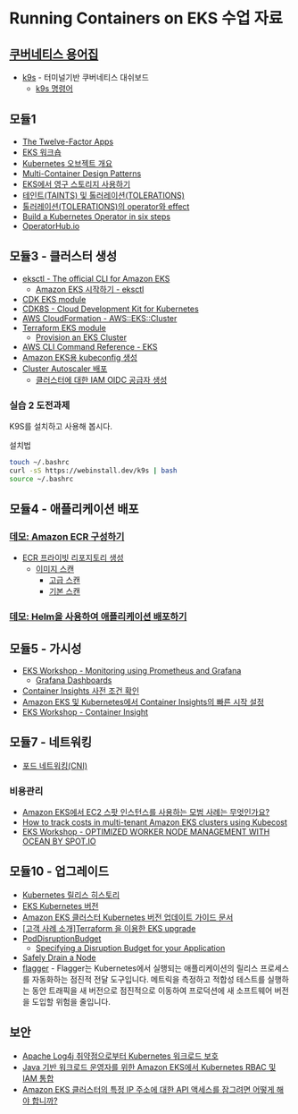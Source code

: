 # Running Containers on EKS 수업 자료

## [쿠버네티스 용어집](https://kubernetes.io/ko/docs/reference/glossary/)

- [k9s](https://github.com/derailed/k9s) - 터미널기반 쿠버네티스 대쉬보드
  - [k9s 명령어](https://k9scli.io/topics/commands/)

## 모듈1
- [The Twelve-Factor Apps](https://12factor.net/ko/)
- [EKS 워크숍](https://www.eksworkshop.com/)
- [Kubernetes 오브젝트 개요](https://shipit.dev/posts/kubernetes-overview-diagrams.html)
- [Multi-Container Design Patterns](https://kubernetes.io/blog/2015/06/the-distributed-system-toolkit-patterns/)
- [EKS에서 영구 스토리지 사용하기](https://aws.amazon.com/ko/premiumsupport/knowledge-center/eks-persistent-storage/)
- [테인트(TAINTS) 및 톨러레이션(TOLERATIONS)](https://access.redhat.com/documentation/ko-kr/openshift_container_platform/4.6/html/post-installation_configuration/post-install-taints-tolerations)
- [톨러레이션(TOLERATIONS)의 operator와 effect](https://wrapitup.tistory.com/2) 
- [Build a Kubernetes Operator in six steps](https://developers.redhat.com/articles/2021/09/07/build-kubernetes-operator-six-steps)
- [OperatorHub.io](https://operatorhub.io/)

## 모듈3 - 클러스터 생성
- [eksctl - The official CLI for Amazon EKS](https://eksctl.io/)
  - [Amazon EKS 시작하기 - eksctl](https://docs.aws.amazon.com/ko_kr/eks/latest/userguide/getting-started-eksctl.html)
- [CDK EKS module](https://docs.aws.amazon.com/cdk/api/v1/docs/aws-eks-readme.html)
- [CDK8S - Cloud Development Kit for Kubernetes](https://cdk8s.io/)
- [AWS CloudFormation - AWS::EKS::Cluster](https://docs.aws.amazon.com/ko_kr/AWSCloudFormation/latest/UserGuide/aws-resource-eks-cluster.html)
- [Terraform EKS module](https://registry.terraform.io/modules/terraform-aws-modules/eks/aws/latest)
  - [Provision an EKS Cluster](https://learn.hashicorp.com/tutorials/terraform/eks)
- [AWS CLI Command Reference - EKS](https://docs.aws.amazon.com/cli/latest/reference/eks/index.html)
- [Amazon EKS용 kubeconfig 생성](https://docs.aws.amazon.com/ko_kr/eks/latest/userguide/create-kubeconfig.html)
- [Cluster Autoscaler 배포](https://docs.aws.amazon.com/ko_kr/eks/latest/userguide/autoscaling.html)
  - [클러스터에 대한 IAM OIDC 공급자 생성](https://docs.aws.amazon.com/ko_kr/eks/latest/userguide/enable-iam-roles-for-service-accounts.html)  

### 실습 2 도전과제
 K9S를 설치하고 사용해 봅시다.
 
 설치법
 ```bash
 touch ~/.bashrc
 curl -sS https://webinstall.dev/k9s | bash
 source ~/.bashrc
 ```

## 모듈4 - 애플리케이션 배포

### [데모: Amazon ECR 구성하기](https://docs.aws.amazon.com/ko_kr/AmazonECR/latest/userguide/repository-create.html)
- [ECR 프라이빗 리포지토리 생성](https://docs.aws.amazon.com/ko_kr/AmazonECR/latest/userguide/repository-create.html)
  - [이미지 스캔](https://docs.aws.amazon.com/ko_kr/AmazonECR/latest/userguide/image-scanning.html)
    - [고급 스캔](https://docs.aws.amazon.com/ko_kr/AmazonECR/latest/userguide/image-scanning-enhanced.html)
    - [기본 스캔](https://docs.aws.amazon.com/ko_kr/AmazonECR/latest/userguide/image-scanning-basic.html)
### [데모: Helm을 사용하여 애플리케이션 배포하기](https://www.eksworkshop.com/beginner/060_helm/helm_nginx/installnginx/)

## 모듈5 - 가시성
- [EKS Workshop - Monitoring using Prometheus and Grafana](https://www.eksworkshop.com/intermediate/240_monitoring/)
  - [Grafana Dashboards](https://grafana.com/grafana/dashboards/)
- [Container Insights 사전 조건 확인](https://docs.aws.amazon.com/AmazonCloudWatch/latest/monitoring/Container-Insights-prerequisites.html)
- [Amazon EKS 및 Kubernetes에서 Container Insights의 빠른 시작 설정](https://docs.aws.amazon.com/ko_kr/AmazonCloudWatch/latest/monitoring/Container-Insights-setup-EKS-quickstart.html)
- [EKS Workshop - Container Insight](https://www.eksworkshop.com/intermediate/250_cloudwatch_container_insights/)

## 모듈7 - 네트워킹
- [포드 네트워킹(CNI)](https://docs.aws.amazon.com/ko_kr/eks/latest/userguide/pod-networking.html)

### 비용관리
- [Amazon EKS에서 EC2 스팟 인스턴스를 사용하는 모범 사례는 무엇인가요?](https://aws.amazon.com/ko/premiumsupport/knowledge-center/eks-spot-instance-best-practices/)
- [How to track costs in multi-tenant Amazon EKS clusters using Kubecost](https://aws.amazon.com/ko/blogs/containers/how-to-track-costs-in-multi-tenant-amazon-eks-clusters-using-kubecost/)
- [EKS Workshop - OPTIMIZED WORKER NODE MANAGEMENT WITH OCEAN BY SPOT.IO](https://www.eksworkshop.com/beginner/190_ocean/)

## 모듈10 - 업그레이드
- [Kubernetes 릴리스 히스토리](https://kubernetes.io/ko/releases/)
- [EKS Kubernetes 버전](https://docs.aws.amazon.com/ko_kr/eks/latest/userguide/kubernetes-versions.html)
- [Amazon EKS 클러스터 Kubernetes 버전 업데이트 가이드 문서](https://docs.aws.amazon.com/ko_kr/eks/latest/userguide/update-cluster.html)
- [[고객 사례 소개]Terraform 을 이용한 EKS upgrade](https://wonderwal1.notion.site/EKS-Cluster-Upgrade-with-terraform-dfe2281e6e97446cb4c45f7cad2e5a42)
- [PodDisruptionBudget](https://kubernetes.io/docs/concepts/workloads/pods/disruptions/#pod-disruption-budgets)
  - [Specifying a Disruption Budget for your Application](https://kubernetes.io/docs/tasks/run-application/configure-pdb/)
- [Safely Drain a Node](https://kubernetes.io/docs/tasks/administer-cluster/safely-drain-node/)
- [flagger](https://github.com/fluxcd/flagger) - Flagger는 Kubernetes에서 실행되는 애플리케이션의 릴리스 프로세스를 자동화하는 점진적 전달 도구입니다. 메트릭을 측정하고 적합성 테스트를 실행하는 동안 트래픽을 새 버전으로 점진적으로 이동하여 프로덕션에 새 소프트웨어 버전을 도입할 위험을 줄입니다.

## 보안
- [Apache Log4j 취약점으로부터 Kubernetes 워크로드 보호](https://aws.amazon.com/ko/blogs/containers/protect-kubernetes-workloads-from-apache-log4j-vulnerabilities/)
- [Java 기반 워크로드 운영자를 위한 Amazon EKS에서 Kubernetes RBAC 및 IAM 통합](https://aws.amazon.com/ko/blogs/containers/kubernetes-rbac-and-iam-integration-in-amazon-eks-using-a-java-based-kubernetes-operator/)
- [Amazon EKS 클러스터의 특정 IP 주소에 대한 API 액세스를 잠그려면 어떻게 해야 합니까?](https://aws.amazon.com/ko/premiumsupport/knowledge-center/eks-lock-api-access-IP-addresses/)
